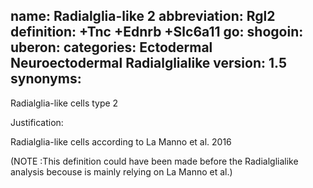 name: Radialglia-like 2
abbreviation: Rgl2
definition: +Tnc +Ednrb +Slc6a11
go:
shogoin: 
uberon:
categories: Ectodermal Neuroectodermal Radialglialike
version: 1.5
synonyms:
---

Radialglia-like cells type 2

Justification:

Radialglia-like cells according to La Manno et al. 2016

(NOTE :This definition could have been made before the Radialglialike analysis becouse is mainly relying on La Manno et al.)